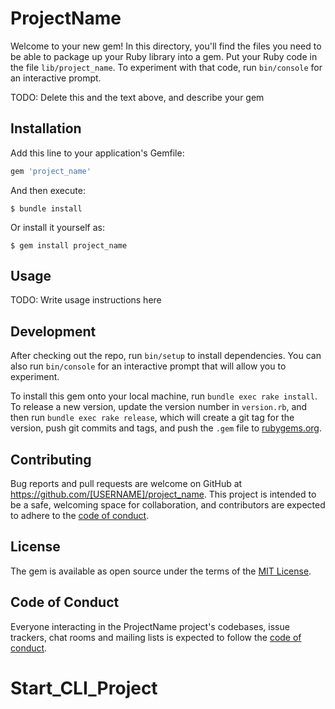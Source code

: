 # ProjectName

Welcome to your new gem! In this directory, you'll find the files you need to be able to package up your Ruby library into a gem. Put your Ruby code in the file `lib/project_name`. To experiment with that code, run `bin/console` for an interactive prompt.

TODO: Delete this and the text above, and describe your gem

## Installation

Add this line to your application's Gemfile:

```ruby
gem 'project_name'
```

And then execute:

    $ bundle install

Or install it yourself as:

    $ gem install project_name

## Usage

TODO: Write usage instructions here

## Development

After checking out the repo, run `bin/setup` to install dependencies. You can also run `bin/console` for an interactive prompt that will allow you to experiment.

To install this gem onto your local machine, run `bundle exec rake install`. To release a new version, update the version number in `version.rb`, and then run `bundle exec rake release`, which will create a git tag for the version, push git commits and tags, and push the `.gem` file to [rubygems.org](https://rubygems.org).

## Contributing

Bug reports and pull requests are welcome on GitHub at https://github.com/[USERNAME]/project_name. This project is intended to be a safe, welcoming space for collaboration, and contributors are expected to adhere to the [code of conduct](https://github.com/[USERNAME]/project_name/blob/master/CODE_OF_CONDUCT.md).


## License

The gem is available as open source under the terms of the [MIT License](https://opensource.org/licenses/MIT).

## Code of Conduct

Everyone interacting in the ProjectName project's codebases, issue trackers, chat rooms and mailing lists is expected to follow the [code of conduct](https://github.com/[USERNAME]/project_name/blob/master/CODE_OF_CONDUCT.md).
# Start_CLI_Project
